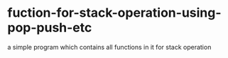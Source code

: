 # fuction-for-stack-operation-using-pop-push-etc
a simple program which contains all functions in it for stack operation
